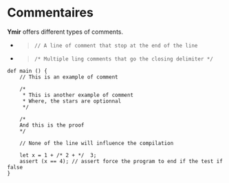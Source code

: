 # Commentaires

**Ymir** offers different types of comments. 

* > `// A line of comment that stop at the end of the line`
* > `/* Multiple ling comments that go the closing delimiter */`

```ymir
def main () {
    // This is an example of comment

    /* 
     * This is another example of comment
     * Where, the stars are optionnal
     */

    /*
	And this is the proof
    */  

    // None of the line will influence the compilation

    let x = 1 + /* 2 + */  3;
    assert (x == 4); // assert force the program to end if the test if false
}
```

